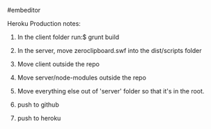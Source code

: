 #embeditor

Heroku Production notes:

1. In the client folder run:$ grunt build

2. In the server, move zeroclipboard.swf into the dist/scripts folder

3. Move client outside the repo

4. Move server/node-modules outside the repo

5. Move everything else out of 'server' folder so that it's in the root.

6. push to github

7. push to heroku

